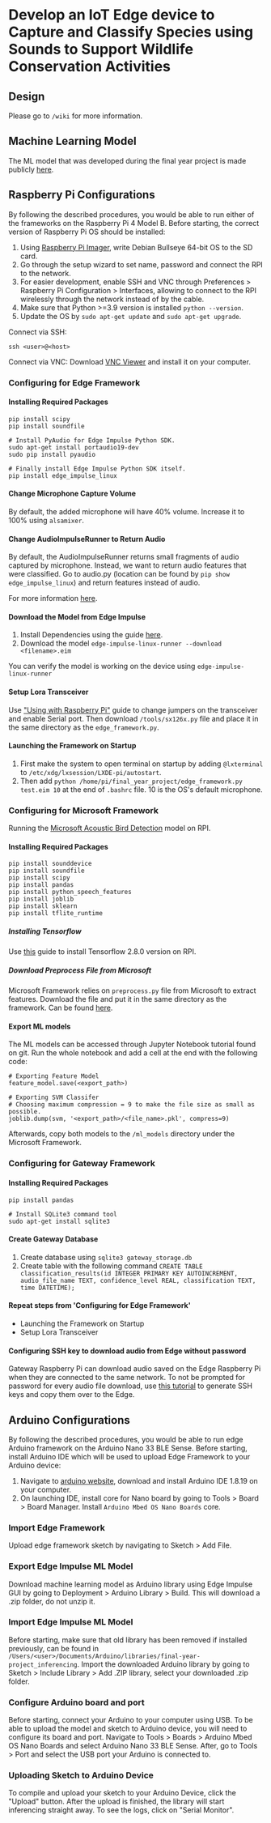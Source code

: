 # Develop an IoT Edge device to Capture and Classify Species using Sounds to Support Wildlife Conservation Activities

## Design

Please go to `/wiki` for more information.

## Machine Learning Model

The ML model that was developed during the final year project is made publicly [here](https://studio.edgeimpulse.com/public/81005/latest).

## Raspberry Pi Configurations

By following the described procedures, you would be able to run either of the frameworks
on the Raspberry Pi 4 Model B. Before starting, the correct version of Raspberry Pi OS
should be installed:

1. Using [Raspberry Pi Imager](https://www.raspberrypi.com/software/), write Debian Bullseye 64-bit
OS to the SD card.
2. Go through the setup wizard to set name, password and connect the RPI to the network.
3. For easier development, enable SSH and VNC through Preferences > Raspberry Pi Configuration > Interfaces,
allowing to connect to the RPI wirelessly through the network instead of by the cable.
4. Make sure that Python >=3.9 version is installed `python --version`.
5. Update the OS by `sudo apt-get update` and `sudo apt-get upgrade`.

Connect via SSH:
```
ssh <user>@<host>
```

Connect via VNC: Download [VNC Viewer](https://www.realvnc.com/en/connect/download/viewer/) and install it on your computer.

### Configuring for Edge Framework

#### Installing Required Packages

```
pip install scipy
pip install soundfile

# Install PyAudio for Edge Impulse Python SDK.
sudo apt-get install portaudio19-dev
sudo pip install pyaudio

# Finally install Edge Impulse Python SDK itself.
pip install edge_impulse_linux
```

#### Change Microphone Capture Volume

By default, the added microphone will have 40% volume. Increase it to 100% using `alsamixer`.

#### Change AudioImpulseRunner to Return Audio

By default, the AudioImpulseRunner returns small fragments of audio captured by microphone.
Instead, we want to return audio features that were classified. Go to audio.py
(location can be found by `pip show edge_impulse_linux`) and return features instead of audio.

For more information [here](https://forum.edgeimpulse.com/t/exporting-audio-from-audioimpulserunner/3698).

#### Download the Model from Edge Impulse

1. Install Dependencies using the guide [here](https://docs.edgeimpulse.com/docs/raspberry-pi-4#2-installing-dependencies).
2. Download the model `edge-impulse-linux-runner --download <filename>.eim`

You can verify the model is working on the device using `edge-impulse-linux-runner`

#### Setup Lora Transceiver

Use ["Using with Raspberry Pi"](https://www.waveshare.com/wiki/SX1268_433M_LoRa_HAT) guide to change jumpers on the transceiver and enable Serial port. Then download `/tools/sx126x.py` file and place it in the same directory as the `edge_framework.py`.

#### Launching the Framework on Startup

1. First make the system to open terminal on startup by adding `@lxterminal` to `/etc/xdg/lxsession/LXDE-pi/autostart`.
2. Then add `python /home/pi/final_year_project/edge_framework.py test.eim 10` at the end of `.bashrc` file.
10 is the OS's default microphone.

### Configuring for Microsoft Framework

Running the [Microsoft Acoustic Bird Detection](https://github.com/microsoft/acoustic-bird-detection) model
on RPI.

#### Installing Required Packages

```
pip install sounddevice
pip install soundfile
pip install scipy
pip install pandas
pip install python_speech_features
pip install joblib
pip install sklearn
pip install tflite_runtime
```

##### Installing Tensorflow

Use [this](https://qengineering.eu/install-tensorflow-2.7-on-raspberry-64-os.html) guide to install Tensorflow 2.8.0 version on RPI.

##### Download Preprocess File from Microsoft

Microsoft Framework relies on `preprocess.py` file from Microsoft to extract features.
Download the file and put it in the same directory as the framework. Can be found [here](https://github.com/microsoft/acoustic-bird-detection/blob/main/preprocess.py).

#### Export ML models

The ML models can be accessed through Jupyter Notebook tutorial found on git. Run the whole
notebook and add a cell at the end with the following code:

```
# Exporting Feature Model
feature_model.save(<export_path>)

# Exporting SVM Classifer
# Choosing maximum compression = 9 to make the file size as small as possible.
joblib.dump(svm, '<export_path>/<file_name>.pkl', compress=9)
```

Afterwards, copy both models to the `/ml_models` directory under the Microsoft Framework.

### Configuring for Gateway Framework

#### Installing Required Packages

```
pip install pandas

# Install SQLite3 command tool
sudo apt-get install sqlite3
```

#### Create Gateway Database

1. Create database using `sqlite3 gateway_storage.db`
2. Create table with the following command `CREATE TABLE classification_results(id INTEGER PRIMARY KEY AUTOINCREMENT, audio_file_name TEXT, confidence_level REAL, classification TEXT, time DATETIME);`

#### Repeat steps from 'Configuring for Edge Framework'

* Launching the Framework on Startup
* Setup Lora Transceiver

#### Configuring SSH key to download audio from Edge without password

Gateway Raspberry Pi can download audio saved on the Edge Raspberry Pi when they are connected to the same network.
To not be prompted for password for every audio file download, use [this tutorial](https://pimylifeup.com/raspberry-pi-ssh-keys/) to generate SSH keys
and copy them over to the Edge.

## Arduino Configurations

By following the described procedures, you would be able to run edge Arduino framework
on the Arduino Nano 33 BLE Sense. Before starting, install Arduino IDE which will be used to upload
Edge Framework to your Arduino device:

1. Navigate to [arduino website](https://www.arduino.cc/en/software), download and install Arduino IDE 1.8.19 on your computer.
2. On launching IDE, install core for Nano board by going to Tools > Board > Board Manager. Install `Arduino Mbed OS Nano Boards` core.

### Import Edge Framework

Upload edge framework sketch by navigating to Sketch > Add File.

### Export Edge Impulse ML Model

Download machine learning model as Arduino library using Edge Impulse GUI by going to
Deployment > Arduino Library > Build. This will download a .zip folder, do not unzip it.

### Import Edge Impulse ML Model

Before starting, make sure that old library has been removed if installed previously, can be found in `/Users/<user>/Documents/Arduino/libraries/final-year-project_inferencing`.
Import the downloaded Arduino library by going to Sketch > Include Library > Add .ZIP library, select your downloaded .zip folder.

### Configure Arduino board and port

Before starting, connect your Arduino to your computer using USB. To be able to upload the model and sketch to Arduino device,
you will need to configure its board and port. Navigate to Tools > Boards > Arduino Mbed OS Nano Boards and
select Arduino Nano 33 BLE Sense. After, go to Tools > Port and select the USB port your Arduino is connected to.

### Uploading Sketch to Arduino Device

To compile and upload your sketch to your Arduino Device, click the "Upload" button.
After the upload is finished, the library will start inferencing straight away. To see the logs,
click on "Serial Monitor".
